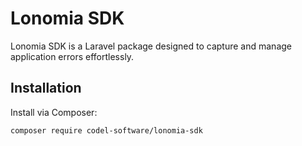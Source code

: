 # Lonomia SDK

Lonomia SDK is a Laravel package designed to capture and manage application errors effortlessly.

## Installation

Install via Composer:
```bash
composer require codel-software/lonomia-sdk
